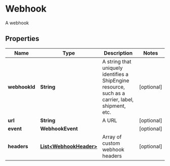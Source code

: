 

# Webhook

A webhook

## Properties

| Name | Type | Description | Notes |
|------------ | ------------- | ------------- | -------------|
|**webhookId** | **String** | A string that uniquely identifies a ShipEngine resource, such as a carrier, label, shipment, etc. |  [optional] |
|**url** | **String** | A URL |  [optional] |
|**event** | **WebhookEvent** |  |  [optional] |
|**headers** | [**List&lt;WebhookHeader&gt;**](WebhookHeader.md) | Array of custom webhook headers |  [optional] |



